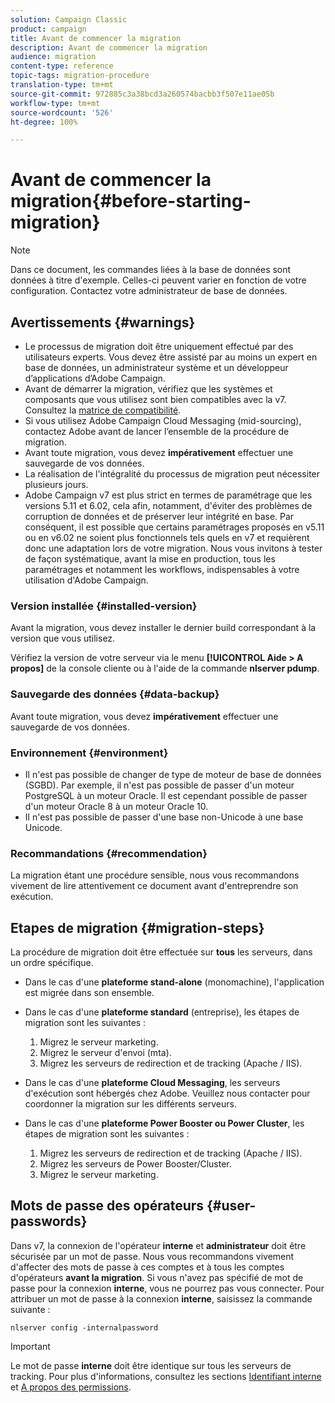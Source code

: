 ```yaml
---
solution: Campaign Classic
product: campaign
title: Avant de commencer la migration
description: Avant de commencer la migration
audience: migration
content-type: reference
topic-tags: migration-procedure
translation-type: tm+mt
source-git-commit: 972885c3a38bcd3a260574bacbb3f507e11ae05b
workflow-type: tm+mt
source-wordcount: '526'
ht-degree: 100%

---
```



# Avant de commencer la migration{#before-starting-migration}

>[!NOTE]
>
>Dans ce document, les commandes liées à la base de données sont données à titre d&#39;exemple. Celles-ci peuvent varier en fonction de votre configuration. Contactez votre administrateur de base de données.

## Avertissements {#warnings}

* Le processus de migration doit être uniquement effectué par des utilisateurs experts. Vous devez être assisté par au moins un expert en base de données, un administrateur système et un développeur d’applications d’Adobe Campaign.
* Avant de démarrer la migration, vérifiez que les systèmes et composants que vous utilisez sont bien compatibles avec la v7. Consultez la [matrice de compatibilité](../../rn/using/compatibility-matrix.md).
* Si vous utilisez Adobe Campaign Cloud Messaging (mid-sourcing), contactez Adobe avant de lancer l’ensemble de la procédure de migration.
* Avant toute migration, vous devez **impérativement** effectuer une sauvegarde de vos données.
* La réalisation de l&#39;intégralité du processus de migration peut nécessiter plusieurs jours.
* Adobe Campaign v7 est plus strict en termes de paramétrage que les versions 5.11 et 6.02, cela afin, notamment, d&#39;éviter des problèmes de corruption de données et de préserver leur intégrité en base. Par conséquent, il est possible que certains paramétrages proposés en v5.11 ou en v6.02 ne soient plus fonctionnels tels quels en v7 et requièrent donc une adaptation lors de votre migration. Nous vous invitons à tester de façon systématique, avant la mise en production, tous les paramétrages et notamment les workflows, indispensables à votre utilisation d&#39;Adobe Campaign.

### Version installée {#installed-version}

Avant la migration, vous devez installer le dernier build correspondant à la version que vous utilisez.

Vérifiez la version de votre serveur via le menu **[!UICONTROL Aide > A propos]** de la console cliente ou à l&#39;aide de la commande **nlserver pdump**.

### Sauvegarde des données {#data-backup}

Avant toute migration, vous devez **impérativement** effectuer une sauvegarde de vos données.

### Environnement {#environment}

* Il n&#39;est pas possible de changer de type de moteur de base de données (SGBD). Par exemple, il n&#39;est pas possible de passer d&#39;un moteur PostgreSQL à un moteur Oracle. Il est cependant possible de passer d&#39;un moteur Oracle 8 à un moteur Oracle 10.
* Il n&#39;est pas possible de passer d&#39;une base non-Unicode à une base Unicode.

### Recommandations {#recommendation}

La migration étant une procédure sensible, nous vous recommandons vivement de lire attentivement ce document avant d&#39;entreprendre son exécution.

## Etapes de migration {#migration-steps}

La procédure de migration doit être effectuée sur **tous** les serveurs, dans un ordre spécifique.

* Dans le cas d&#39;une **plateforme stand-alone** (monomachine), l&#39;application est migrée dans son ensemble.
* Dans le cas d&#39;une **plateforme standard** (entreprise), les étapes de migration sont les suivantes :

   1. Migrez le serveur marketing.
   1. Migrez le serveur d&#39;envoi (mta).
   1. Migrez les serveurs de redirection et de tracking (Apache / IIS).

* Dans le cas d&#39;une **plateforme Cloud Messaging**, les serveurs d&#39;exécution sont hébergés chez Adobe. Veuillez nous contacter pour coordonner la migration sur les différents serveurs.
* Dans le cas d&#39;une **plateforme Power Booster ou Power Cluster**, les étapes de migration sont les suivantes :

   1. Migrez les serveurs de redirection et de tracking (Apache / IIS).
   1. Migrez les serveurs de Power Booster/Cluster.
   1. Migrez le serveur marketing.

## Mots de passe des opérateurs {#user-passwords}

Dans v7, la connexion de l&#39;opérateur **interne** et **administrateur** doit être sécurisée par un mot de passe. Nous vous recommandons vivement d&#39;affecter des mots de passe à ces comptes et à tous les comptes d&#39;opérateurs **avant la migration**. Si vous n&#39;avez pas spécifié de mot de passe pour la connexion **interne**, vous ne pourrez pas vous connecter. Pour attribuer un mot de passe à la connexion **interne**, saisissez la commande suivante :

```
nlserver config -internalpassword
```

>[!IMPORTANT]
>
>Le mot de passe **interne** doit être identique sur tous les serveurs de tracking. Pour plus d&#39;informations, consultez les sections [Identifiant interne](../../installation/using/campaign-server-configuration.md#internal-identifier) et [A propos des permissions](../../platform/using/access-management.md#about-permissions).

